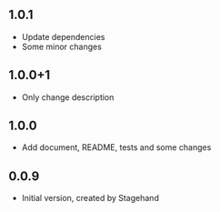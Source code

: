 ## 1.0.1
- Update dependencies
- Some minor changes

## 1.0.0+1
- Only change description

## 1.0.0

- Add document, README, tests and some changes

## 0.0.9

- Initial version, created by Stagehand
